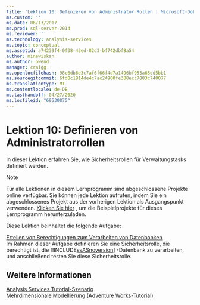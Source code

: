 ```yaml
---
title: 'Lektion 10: Definieren von Administrator Rollen | Microsoft-Dokumentation'
ms.custom: ''
ms.date: 06/13/2017
ms.prod: sql-server-2014
ms.reviewer: ''
ms.technology: analysis-services
ms.topic: conceptual
ms.assetid: a74239f4-0f38-43ed-82d3-bf742dbf8a54
author: minewiskan
ms.author: owend
manager: craigg
ms.openlocfilehash: 98c6db6e3c7af6f66f4d7a1496bf955a65dd5bb1
ms.sourcegitcommit: 6fd8c1914de4c7ac24900fe388ecc7883c740077
ms.translationtype: MT
ms.contentlocale: de-DE
ms.lasthandoff: 04/27/2020
ms.locfileid: "69530875"
---
```

# <a name="lesson-10-defining-administrative-roles"></a>Lektion 10: Definieren von Administratorrollen
  In dieser Lektion erfahren Sie, wie Sicherheitsrollen für Verwaltungstasks definiert werden.  
  
> [!NOTE]  
>  Für alle Lektionen in diesem Lernprogramm sind abgeschlossene Projekte online verfügbar. Sie können jede Lektion aufrufen, indem Sie ein abgeschlossenes Projekt aus der vorherigen Lektion als Ausgangspunkt verwenden. [Klicken Sie hier](https://go.microsoft.com/fwlink/?LinkID=221866) , um die Beispielprojekte für dieses Lernprogramm herunterzuladen.  
  
 Diese Lektion beinhaltet die folgende Aufgabe:  
  
 [Erteilen von Berechtigungen zum Verarbeiten von Datenbanken](lesson-10-granting-process-database-permissions.md)  
 Im Rahmen dieser Aufgabe definieren Sie eine Sicherheitsrolle, die berechtigt ist, die [!INCLUDE[ssASnoversion](../includes/ssasnoversion-md.md)] -Datenbank zu verarbeiten, und anschließend testen Sie diese Sicherheitsrolle.  
  
## <a name="see-also"></a>Weitere Informationen  
 [Analysis Services Tutorial-Szenario](analysis-services-tutorial-scenario.md)   
 [Mehrdimensionale Modellierung &#40;Adventure Works-Tutorial&#41;](multidimensional-modeling-adventure-works-tutorial.md)  
  
  
